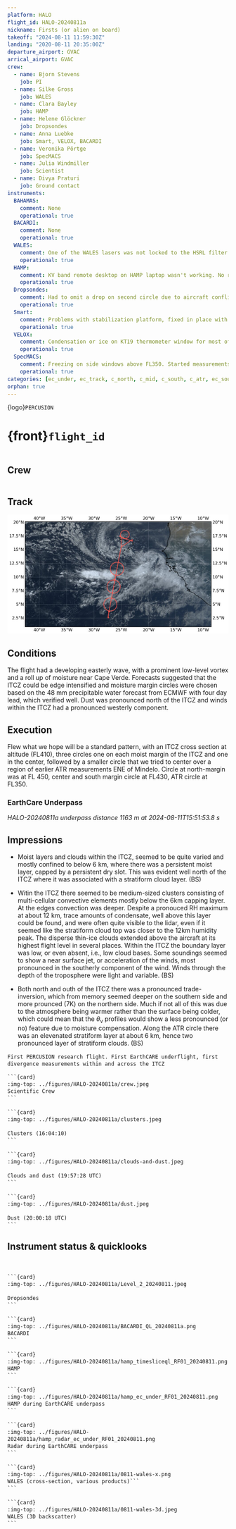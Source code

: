 ```yaml
---
platform: HALO
flight_id: HALO-20240811a
nickname: Firsts (or alien on board)
takeoff: "2024-08-11 11:59:30Z"
landing: "2020-08-11 20:35:00Z"
departure_airport: GVAC
arrical_airport: GVAC
crew:
  - name: Bjorn Stevens
    job: PI
  - name: Silke Gross
    job: WALES
  - name: Clara Bayley
    job: HAMP
  - name: Helene Glöckner
    job: Dropsondes
  - name: Anna Luebke
    job: Smart, VELOX, BACARDI
  - name: Veronika Pörtge
    job: SpecMACS
  - name: Julia Windmiller
    job: Scientist
  - name: Divya Praturi
    job: Ground contact
instruments:
  BAHAMAS:
    comment: None
    operational: true
  BACARDI:
    comment: None
    operational: true
  WALES:
    comment: One of the WALES lasers was not locked to the HSRL filter for about 20 Minutes at the begin of the flight. Since the other laser was locked, there is no loss of data for the Rayleigh-signal. No issues otherwise.
    operational: true
  HAMP:
    comment: KV band remote desktop on HAMP laptop wasn't working. No radiometer calibration.
    operational: true
  Dropsondes:
    comment: Had to omit a drop on second circle due to aircraft conflict, five sondes with no launch.
    operational: true
  Smart:
    comment: Problems with stabilization platform, fixed in place with respect to fuselage before flight
    operational: true
  VELOX:
    comment: Condensation or ice on KT19 thermometer window for most of flight.
    operational: true
  SpecMACS:
    comment: Freezing on side windows above FL350. Started measurements around 12:30 UTC due to temperature problems.
    operational: true
categories: [ec_under, ec_track, c_north, c_mid, c_south, c_atr, ec_south, ec_north]
orphan: true
---
```


{logo}`PERCUSION`

# {front}`flight_id`

```{badges}
```

## Crew

```{crew-list}
```

## Track
![track](../figures/HALO-20240811a/HALO-20240811a-track.jpeg)

## Conditions

The flight had a developing easterly wave, with a prominent low-level vortex and a roll up of moisture near Cape Verde.  Forecasts suggested that the ITCZ could be edge intensified and moisture margin circles were chosen based on the 48 mm precipitable water forecast from ECMWF with four day lead, which verified well.  Dust was pronounced north of the ITCZ and winds within the ITCZ had a pronounced westerly component.

## Execution

Flew what we hope will be a standard pattern, with an ITCZ cross section at altitude (FL410), three circles one on each moist margin of the ITCZ and one in the center, followed by a smaller circle that we tried to center over a region of earlier ATR measurements ENE of Mindelo.   Circle at north-margin was at FL 450, center and south margin circle at FL430, ATR circle at FL350.

### EarthCare Underpass

*HALO-20240811a underpass distance 1163 m at 2024-08-11T15:51:53.8 s*

## Impressions

- Moist layers and clouds within the ITCZ, seemed to be quite varied and mostly confined to below 6 km, where there was a persistent moist layer, capped by a persistent dry slot.  This was evident well north of the ITCZ where it was associated with a stratiform cloud layer. (BS)

- Witin the ITCZ there seemed to be medium-sized clusters consisting of multi-cellular convective elements mostly below the 6km capping layer.  At the edges convection was deeper.  Despite a pronouced RH maximum at about 12 km, trace amounts of condensate, well above this layer could be found, and were often quite visible to the lidar, even if it seemed like the stratiform cloud top was closer to the 12km humidity peak.  The disperse thin-ice clouds extended above the aircraft at its highest flight level in several places.  Within the ITCZ the boundary layer was low, or even absent, i.e., low cloud bases.  Some soundings seemed to show a near surface jet, or acceleration of the winds, most pronounced in the southerly component of the wind.  Winds through the depth of the troposphere were light and variable. (BS)

- Both north and outh of the ITCZ there was a pronounced trade-inversion, which from memory seemed deeper on the southern side and more prounced (7K) on the northern side.  Much if not all of this was due to the atmosphere being warmer rather than the surface being colder, which could mean that the $\theta_\mathrm{v}$ profiles would show a less pronounced (or no) feature due to moisture compensation. Along the ATR circle there was an elevenated stratiform layer at about 6 km, hence two pronounced layer of stratiform clouds. (BS)

```{note}
First PERCUSION research flight. First EarthCARE underflight, first divergence measurements within and across the ITCZ
```

````{card-carousel} 2
```{card}
:img-top: ../figures/HALO-20240811a/crew.jpeg
Scientific Crew
```

```{card}
:img-top: ../figures/HALO-20240811a/clusters.jpeg

Clusters (16:04:10)
```

```{card}
:img-top: ../figures/HALO-20240811a/clouds-and-dust.jpeg

Clouds and dust (19:57:28 UTC)
```

```{card}
:img-top: ../figures/HALO-20240811a/dust.jpeg

Dust (20:00:18 UTC)
```
````

## Instrument status & quicklooks

```{instrument-table}
```
````{card-carousel} 2

```{card}
:img-top: ../figures/HALO-20240811a/Level_2_20240811.jpeg

Dropsondes
```

```{card}
:img-top: ../figures/HALO-20240811a/BACARDI_QL_20240811a.png
BACARDI
```

```{card}
:img-top: ../figures/HALO-20240811a/hamp_timesliceql_RF01_20240811.png
HAMP 
```

```{card}
:img-top: ../figures/HALO-20240811a/hamp_ec_under_RF01_20240811.png
HAMP during EarthCARE underpass
```

```{card}
:img-top: ../figures/HALO-20240811a/hamp_radar_ec_under_RF01_20240811.png
Radar during EarthCARE underpass
```

```{card}
:img-top: ../figures/HALO-20240811a/0811-wales-x.png
WALES (cross-section, various products)```
```

```{card}
:img-top: ../figures/HALO-20240811a/0811-wales-3d.jpeg
WALES (3D backscatter)
```

````
